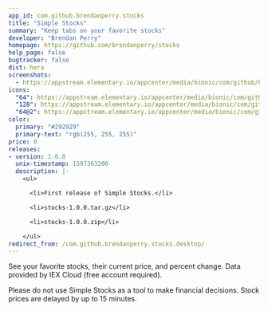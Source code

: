 ```yaml
---
app_id: com.github.brendanperry.stocks
title: "Simple Stocks"
summary: "Keep tabs on your favorite stocks"
developer: "Brendan Perry"
homepage: https://github.com/brendanperry/stocks
help_page: false
bugtracker: false
dist: hera
screenshots:
  - https://appstream.elementary.io/appcenter/media/bionic/com/github/brendanperry.stocks/BBDC0F5FBB2A8E153FD67A597EF22AC2/screenshots/image-1_orig.png
icons:
  "64": https://appstream.elementary.io/appcenter/media/bionic/com/github/brendanperry.stocks/BBDC0F5FBB2A8E153FD67A597EF22AC2/icons/64x64/com.github.brendanperry.stocks_com.github.brendanperry.stocks.png
  "128": https://appstream.elementary.io/appcenter/media/bionic/com/github/brendanperry.stocks/BBDC0F5FBB2A8E153FD67A597EF22AC2/icons/128x128/com.github.brendanperry.stocks_com.github.brendanperry.stocks.png
  "64@2": https://appstream.elementary.io/appcenter/media/bionic/com/github/brendanperry.stocks/BBDC0F5FBB2A8E153FD67A597EF22AC2/icons/64x64@2/com.github.brendanperry.stocks_com.github.brendanperry.stocks.png
color:
  primary: "#292929"
  primary-text: "rgb(255, 255, 255)"
price: 0
releases:
- version: 1.0.0
  unix-timestamp: 1597363200
  description: |-
    <ul>

      <li>First release of Simple Stocks.</li>

      <li>stocks-1.0.0.tar.gz</li>

      <li>stocks-1.0.0.zip</li>

    </ul>
redirect_from: /com.github.brendanperry.stocks.desktop/
---
```


<p>See your favorite stocks, their current price, and percent change. Data provided by IEX Cloud (free account required).</p>
<p>Please do not use Simple Stocks as a tool to make financial decisions. Stock prices are delayed by up to 15 minutes.</p>